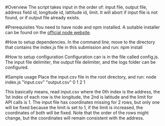 #Overview
The script takes input in the order of: input file, output file, address field id, longitude id, lattitude id, limit. It will abort if input file is not found, or if output file already exists. 

#Prerequisites
You need to have node and npm installed. A suitable installer can be found on the [official node website](https://nodejs.org/en/download/).

#How to setup dependencies.
In the command line, move to the directory that contains the index.js file in this submission and run:
    npm install

#How to setup configuration
Configuration can is in the file called config.js. The input file delimiter, the output file delimiter, and the logs folder can be configured.

#Sample usage
Place the input.csv file in the root directory, and run:
    node index.js "input.csv" "output.csv" 0 1 2 1

This basically means, read input.csv where the 0th index is the address, the 1st index of each row is the longitude, the 2nd is latitude and the limit for API calls is 1. The input file has coordinates missing for 2 rows, but only one will be fixed because the limit is set to 1, if the limit is increased, the coordinates of both will be fixed. Note that the order of the rows might change, but the coordinates will remain consistent with the address.
